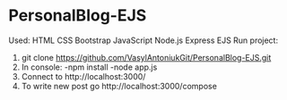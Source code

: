 # PersonalBlog-EJS
Used: HTML CSS Bootstrap JavaScript Node.js Express EJS 
Run project:
1. git clone https://github.com/VasylAntoniukGit/PersonalBlog-EJS.git
2. In console: -npm install
               -node app.js
3. Connect to http://localhost:3000/
4. To write new post go http://localhost:3000/compose

